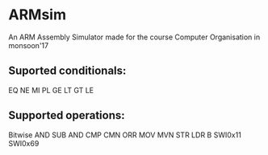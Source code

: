 # ARMsim
An ARM Assembly Simulator made for the course Computer Organisation in monsoon'17

## Suported conditionals:
EQ
NE
MI
PL
GE
LT
GT
LE

## Supported operations:
Bitwise AND
SUB
AND
CMP
CMN
ORR
MOV
MVN
STR
LDR
B
SWI0x11
SWI0x69
